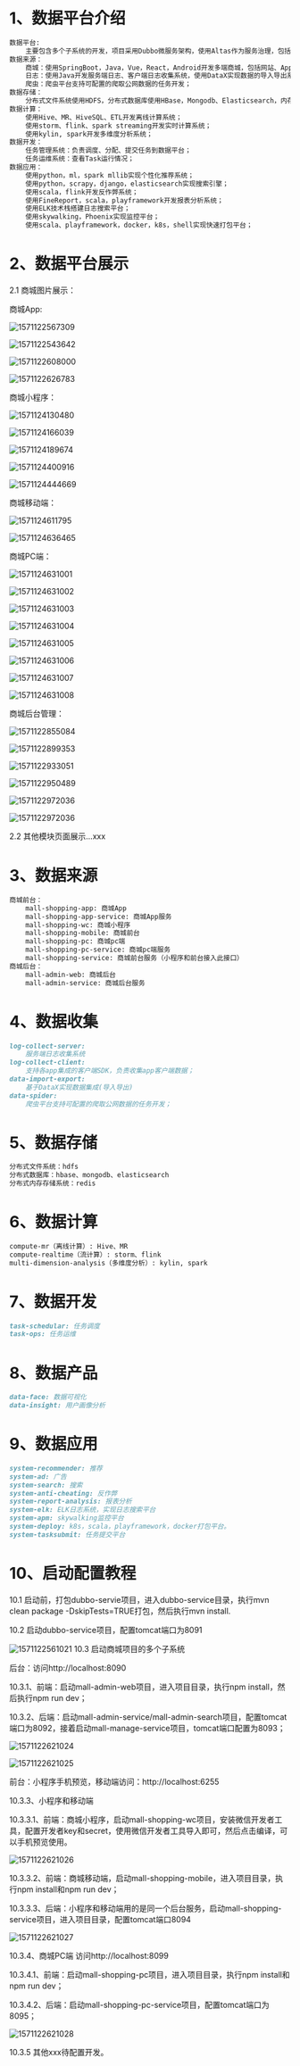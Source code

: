 # 1、数据平台介绍 
~~~markdown
数据平台:
	主要包含多个子系统的开发，项目采用Dubbo微服务架构，使用Altas作为服务治理，包括spark，storm，flink，scala，python等技术栈。
数据来源：
	商城：使用SpringBoot，Java，Vue，React，Android开发多端商城，包括网站、App、微信小程序；
	日志：使用Java开发服务端日志、客户端日志收集系统，使用DataX实现数据的导入导出系统；
	爬虫：爬虫平台支持可配置的爬取公网数据的任务开发；
数据存储：
	分布式文件系统使用HDFS，分布式数据库使用HBase，Mongodb、Elasticsearch，内存数据库使用redis；
数据计算：
	使用Hive、MR、HiveSQL、ETL开发离线计算系统；
	使用storm、flink、spark streaming开发实时计算系统；
	使用kylin, spark开发多维度分析系统；
数据开发：
	任务管理系统：负责调度、分配、提交任务到数据平台；
	任务运维系统：查看Task运行情况；
数据应用：
	使用python，ml，spark mllib实现个性化推荐系统；
	使用python，scrapy，django，elasticsearch实现搜索引擎；
	使用scala，flink开发反作弊系统；
	使用FineReport，scala，playframework开发报表分析系统；
	使用ELK技术栈搭建日志搜索平台；
	使用skywalking，Phoenix实现监控平台；
	使用scala、playframework，docker，k8s，shell实现快速打包平台；
~~~

# 2、数据平台展示
2.1 商城图片展示：

商城App:

![1571122567309](http://pz8zk5xal.bkt.clouddn.com/01.png)

![1571122543642](http://pz8zk5xal.bkt.clouddn.com/02.png)

![1571122608000](http://pz8zk5xal.bkt.clouddn.com/03.png)

![1571122626783](http://pz8zk5xal.bkt.clouddn.com/04.png)

商城小程序：

![1571124130480](http://pz8zk5xal.bkt.clouddn.com/21.png)

![1571124166039](http://pz8zk5xal.bkt.clouddn.com/22.png)

![1571124189674](http://pz8zk5xal.bkt.clouddn.com/23.png)

![1571124400916](http://pz8zk5xal.bkt.clouddn.com/24.png)

![1571124444669](http://pz8zk5xal.bkt.clouddn.com/25.png)

商城移动端：

![1571124611795](http://pz8zk5xal.bkt.clouddn.com/31.png)

![1571124636465](http://pz8zk5xal.bkt.clouddn.com/32.png)

商城PC端：

![1571124631001](http://pz8zk5xal.bkt.clouddn.com/51.png)

![1571124631002](http://pz8zk5xal.bkt.clouddn.com/52.png)

![1571124631003](http://pz8zk5xal.bkt.clouddn.com/53.png)

![1571124631004](http://pz8zk5xal.bkt.clouddn.com/54.png)

![1571124631005](http://pz8zk5xal.bkt.clouddn.com/55.png)

![1571124631006](http://pz8zk5xal.bkt.clouddn.com/56.png)

![1571124631007](http://pz8zk5xal.bkt.clouddn.com/57.png)

![1571124631008](http://pz8zk5xal.bkt.clouddn.com/58.png)

商城后台管理：

![1571122855084](http://pz8zk5xal.bkt.clouddn.com/06.png)

![1571122899353](http://pz8zk5xal.bkt.clouddn.com/07.png)

![1571122933051](http://pz8zk5xal.bkt.clouddn.com/08.png)

![1571122950489](http://pz8zk5xal.bkt.clouddn.com/09.png)

![1571122972036](http://pz8zk5xal.bkt.clouddn.com/11.png)

![1571122972036](http://pz8zk5xal.bkt.clouddn.com/12.png)

2.2 其他模块页面展示...xxx

# 3、数据来源

```markdown
商城前台：
	mall-shopping-app: 商城App
	mall-shopping-app-service: 商城App服务
	mall-shopping-wc: 商城小程序
	mall-shopping-mobile: 商城前台
	mall-shopping-pc: 商城pc端
	mall-shopping-pc-service: 商城pc端服务
	mall-shopping-service: 商城前台服务（小程序和前台接入此接口）
商城后台：
	mall-admin-web: 商城后台
	mall-admin-service: 商城后台服务
```

# 4、数据收集
```markdown
log-collect-server: 
	服务端日志收集系统
log-collect-client: 
	支持各app集成的客户端SDK，负责收集app客户端数据；
data-import-export: 
	基于DataX实现数据集成(导入导出)
data-spider:
	爬虫平台支持可配置的爬取公网数据的任务开发；
```

# 5、数据存储
```markdown
分布式文件系统：hdfs
分布式数据库：hbase、mongodb、elasticsearch
分布式内存存储系统：redis
```

# 6、数据计算
```markdown
compute-mr（离线计算）: Hive、MR
compute-realtime（流计算）: storm、flink
multi-dimension-analysis（多维度分析）: kylin, spark
```

# 7、数据开发
```markdown
task-schedular: 任务调度
task-ops: 任务运维
```

# 8、数据产品
```markdown
data-face: 数据可视化
data-insight: 用户画像分析
```

# 9、数据应用
```markdown
system-recommender: 推荐
system-ad: 广告
system-search: 搜索
system-anti-cheating: 反作弊
system-report-analysis: 报表分析
system-elk: ELK日志系统，实现日志搜索平台
system-apm: skywalking监控平台
system-deploy: k8s，scala，playframework，docker打包平台。
system-tasksubmit: 任务提交平台
```

# 10、启动配置教程

 10.1 启动前，打包dubbo-servie项目，进入dubbo-service目录，执行mvn clean package -DskipTests=TRUE打包，然后执行mvn install.

 10.2 启动dubbo-service项目，配置tomcat端口为8091

![1571122561021](https://my-macro-oss.oss-cn-shenzhen.aliyuncs.com/mall/images/61.png)
 10.3 启动商城项目的多个子系统

后台：访问http://localhost:8090
     
 10.3.1、前端：启动mall-admin-web项目，进入项目目录，执行npm install，然后执行npm run dev；

 10.3.2、后端：启动mall-admin-service/mall-admin-search项目，配置tomcat端口为8092，接着启动mall-manage-service项目，tomcat端口配置为8093；

 ![1571122621024](https://my-macro-oss.oss-cn-shenzhen.aliyuncs.com/mall/images/62.png)

 ![1571122621025](https://my-macro-oss.oss-cn-shenzhen.aliyuncs.com/mall/images/63.png)

 前台：小程序手机预览，移动端访问：http://localhost:6255
     
 10.3.3、小程序和移动端
  	 
 10.3.3.1、前端：商城小程序，启动mall-shopping-wc项目，安装微信开发者工具，配置开发者key和secret，使用微信开发者工具导入即可，然后点击编译，可以手机预览使用。

 ![1571122621026](https://my-macro-oss.oss-cn-shenzhen.aliyuncs.com/mall/images/66.png)

 10.3.3.2、前端：商城移动端，启动mall-shopping-mobile，进入项目目录，执行npm install和npm run dev；

 10.3.3.3、后端：小程序和移动端用的是同一个后台服务，启动mall-shopping-service项目，进入项目目录，配置tomcat端口8094

 ![1571122621027](https://my-macro-oss.oss-cn-shenzhen.aliyuncs.com/mall/images/64.png)

 10.3.4、商城PC端 访问http://localhost:8099

 10.3.4.1、前端：启动mall-shopping-pc项目，进入项目目录，执行npm install和npm run dev；

 10.3.4.2、后端：启动mall-shopping-pc-service项目，配置tomcat端口为8095；

 ![1571122621028](https://my-macro-oss.oss-cn-shenzhen.aliyuncs.com/mall/images/65.png)

 10.3.5 其他xxx待配置开发。
